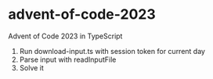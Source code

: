 # advent-of-code-2023

Advent of Code 2023 in TypeScript

1. Run download-input.ts with session token for current day
2. Parse input with readInputFile
3. Solve it
